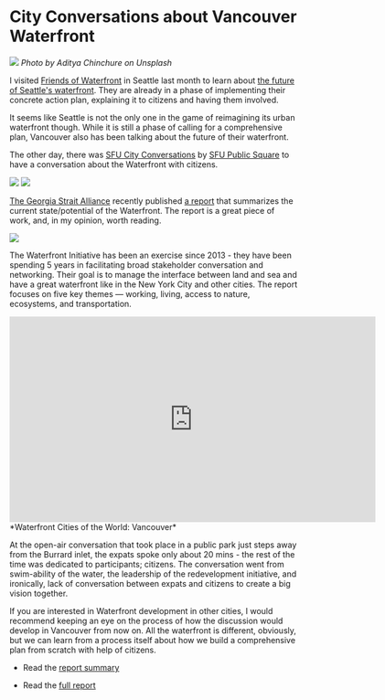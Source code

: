 # City Conversations about Vancouver Waterfront

![](waterfront04.jpg)
*Photo by Aditya Chinchure on Unsplash*

I visited [Friends of Waterfront](https://waterfrontseattle.org/) in Seattle last month to learn about [the future of Seattle's waterfront](https://www.travelingcircusofurbanism.com/seattle/waterfrontdevelopment). They are already in a phase of implementing their concrete action plan, explaining it to citizens and having them involved.

It seems like Seattle is not the only one in the game of reimagining its urban waterfront though. While it is still a phase of calling for a comprehensive plan, Vancouver also has been talking about the future of their waterfront.

The other day, there was [SFU City Conversations](https://www.sfu.ca/publicsquare/upcoming-events/city-conversations.html) by [SFU Public Square](http://www.sfu.ca/publicsquare.html) to have a conversation about the Waterfront with citizens.  

![](waterfront0.jpg)
![](waterfront1.jpg)

[The Georgia Strait Alliance](https://georgiastrait.org/) recently published [a report](http://www.waterfrontinitiative.org/wp-content/uploads/2018/04/Waterfront-Full-Report-Web.pdf) that summarizes the current state/potential of the Waterfront.
The report is a great piece of work, and, in my opinion, worth reading.

![](waterfront3.jpg)

The Waterfront Initiative has been an exercise since 2013 - they have been spending 5 years in facilitating broad stakeholder conversation and networking. Their goal is to manage the interface between land and sea and have a great waterfront like in the New York City and other cities. The report focuses on five key themes — working, living, access to nature, ecosystems, and transportation.


<iframe width="640" height="360" src="https://www.youtube.com/embed/Sl6SOY2gI5U" frameborder="0" allow="autoplay; encrypted-media" allowfullscreen></iframe>
*Waterfront Cities of the World: Vancouver*

At the open-air conversation that took place in a public park just steps away from the Burrard inlet, the expats spoke only about 20 mins - the rest of the time was dedicated to participants; citizens. The conversation went from swim-ability of the water, the leadership of the redevelopment initiative, and ironically, lack of conversation between expats and citizens to create a big vision together.

If you are interested in Waterfront development in other cities, I would recommend keeping an eye on the process of how the discussion would develop in Vancouver from now on. All the waterfront is different, obviously, but we can learn from a process itself about how we build a comprehensive plan from scratch with help of citizens.

- Read the [report summary](http://www.waterfrontinitiative.org/wp-content/uploads/2018/03/SnapshotReportWeb.pdf)

- Read the [full report](http://www.waterfrontinitiative.org/wp-content/uploads/2018/04/Waterfront-Full-Report-Web.pdf)
